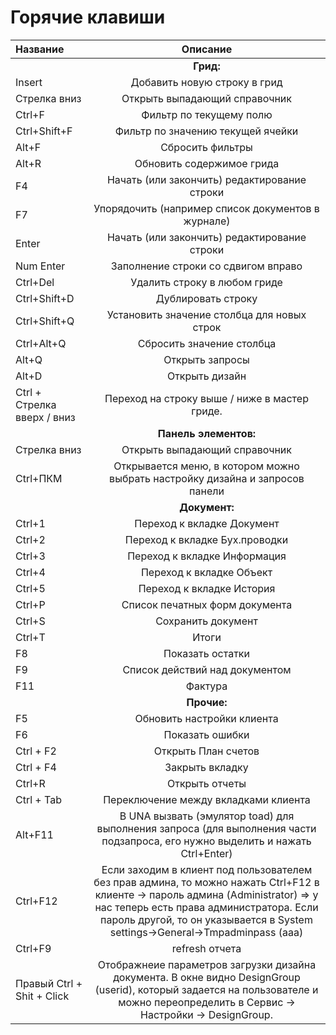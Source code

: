 # Горячие клавиши

| **Название** | **Описание** |
| :--- | :---: |
|  | **Грид:** |
| Insert | Добавить новую строку в грид |
| Стрелка вниз | Открыть выпадающий справочник |
| Ctrl+F | Фильтр по текущему полю |
| Ctrl+Shift+F | Фильтр по значению текущей ячейки |
| Alt+F | Сбросить фильтры |
| Alt+R | Обновить содержимое грида |
| F4 | Начать \(или закончить\) редактирование строки |
| F7 | Упорядочить \(например список документов в журнале\) |
| Enter | Начать \(или закончить\) редактирование строки |
| Num Enter | Заполнение строки со сдвигом вправо |
| Ctrl+Del | Удалить строку в любом гриде |
| Ctrl+Shift+D | Дублировать строку |
| Ctrl+Shift+Q | Установить значение столбца для новых строк |
| Ctrl+Alt+Q | Сбросить значение столбца |
| Alt+Q | Открыть запросы |
| Alt+D | Открыть дизайн |
| Ctrl + Стрелка вверх / вниз | Переход на строку выше / ниже в мастер гриде. |
|  | **Панель элементов:** |
| Стрелка вниз | Открыть выпадающий справочник |
| Ctrl+ПКМ | Открывается меню, в котором можно выбрать  настройку дизайна и запросов панели |
|  | **Документ:** |
| Ctrl+1 | Переход к вкладке Документ |
| Ctrl+2 | Переход к вкладке Бух.проводки |
| Ctrl+3 | Переход к вкладке Информация |
| Ctrl+4 | Переход к вкладке Объект |
| Ctrl+5 | Переход к вкладке История |
| Ctrl+P | Список печатных форм документа |
| Ctrl+S | Сохранить документ |
| Ctrl+T | Итоги |
| F8 | Показать остатки |
| F9 | Список действий над документом |
| F11 | Фактура |
|  | **Прочие:** |
| F5 | Обновить настройки клиента |
| F6 | Показать ошибки |
| Ctrl + F2 | Открыть План счетов |
| Ctrl + F4 | Закрыть вкладку |
| Ctrl+R | Открыть отчеты |
| Ctrl + Tab | Переключение между вкладками клиента |
| Alt+F11 | В UNA вызвать \(эмулятор toad\) для выполнения запроса  \(для выполнения части подзапроса,  его нужно выделить и нажать Ctrl+Enter\) |
| Ctrl+F12 | Если заходим в клиент под пользователем без прав админа,  то можно нажать Ctrl+F12 в клиенте -&gt; пароль админа \(Administrator\) =&gt;  у нас теперь есть права администратора. Если пароль другой, то он указывается в System settings-&gt;General-&gt;Tmpadminpass \(ааа\) |
| Ctrl+F9 | refresh отчета |
| Правый Ctrl + Shit + Click | Отображнеие параметров загрузки дизайна документа. В окне видно DesignGroup \(userid\), который задается на пользователе и можно переопределить в Сервис -&gt; Настройки -&gt; DesignGroup. |

